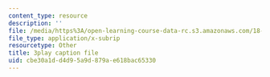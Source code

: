 ```yaml
---
content_type: resource
description: ''
file: /media/https%3A/open-learning-course-data-rc.s3.amazonaws.com/18-01sc-single-variable-calculus-fall-2010/cbe30a1dd4d95a9d879ae618bac65330_aeXp1zC6Hls.vtt
file_type: application/x-subrip
resourcetype: Other
title: 3play caption file
uid: cbe30a1d-d4d9-5a9d-879a-e618bac65330
---
```

